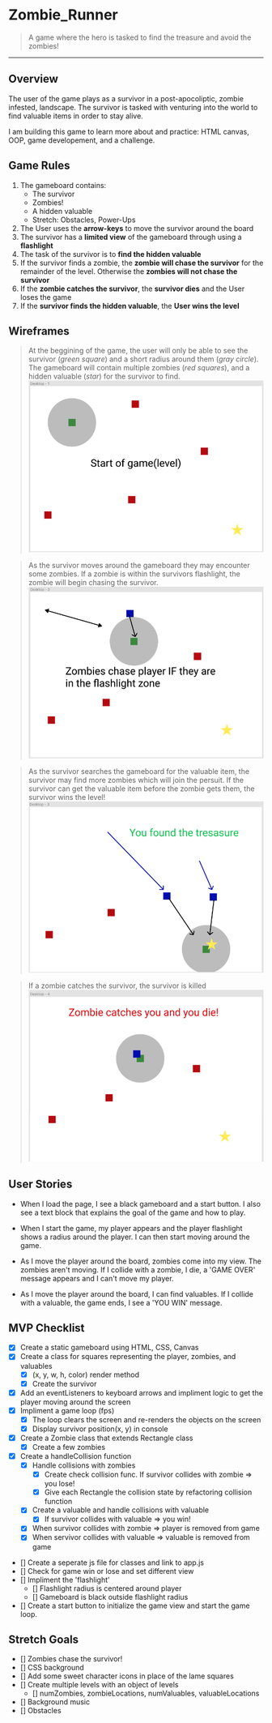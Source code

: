 # Zombie_Runner
> A game where the hero is tasked to find the treasure and avoid the zombies!
___
## Overview
The user of the game plays as a survivor in a post-apocoliptic, zombie infested, landscape. The survivor is tasked with venturing into the world to find valuable items in order to stay alive.

I am building this game to learn more about and practice: HTML canvas, OOP, game developement, and a challenge.

## Game Rules
 1. The gameboard contains:
    - The survivor
    - Zombies!
    - A hidden valuable
    - Stretch: Obstacles, Power-Ups
2. The User uses the **arrow-keys** to move the survivor around the board
3. The survivor has a **limited view** of the gameboard through using a **flashlight**
4. The task of the survivor is to **find the hidden valuable**
5. If the survivor finds a zombie, the **zombie will chase the survivor** for the remainder of the level. Otherwise the **zombies will not chase the survivor**
6. If the **zombie catches the survivor**, the **survivor dies** and the User loses the game
7. If the **survivor finds the hidden valuable**, the **User wins the level**

## Wireframes
> At the beggining of the game, the user will only be able to see the survivor (*green square*) and a short radius around them (*gray circle*). The gameboard will contain multiple zombies (*red squares*), and a hidden valuable (*star*) for the survivor to find.
![Wireframe-1](./assets/wireframe-1.png)

> As the survivor moves around the gameboard they may encounter some zombies. If a zombie is within the survivors flashlight, the zombie will begin chasing the survivor.
![Wireframe-2](./assets/wireframe-2.png)

> As the survivor searches the gameboard for the valuable item, the survivor may find more zombies which will join the persuit. If the survivor can get the valuable item before the zombie gets them, the survivor wins the level!
![Wireframe-3](./assets/wireframe-3.png)

> If a zombie catches the survivor, the survivor is killed
![Wireframe-4](./assets/wireframe-4.png)

## User Stories
- When I load the page, I see a black gameboard and a start button. I also see a text block that explains the goal of the game and how to play.

- When I start the game, my player appears and the player flashlight shows a radius around the player. I can then start moving around the game.

- As I move the player around the board, zombies come into my view. The zombies aren't moving. If I collide with a zombie, I die, a 'GAME OVER' message appears and I can't move my player.

- As I move the player around the board, I can find valuables. If I collide with a valuable, the game ends, I see a 'YOU WIN' message.


## MVP Checklist
- [x] Create a static gameboard using HTML, CSS, Canvas
- [x] Create a class for squares representing the player, zombies, and valuables
    - [x] (x, y, w, h, color) render method
    - [x] Create the survivor
- [x] Add an eventListeners to keyboard arrows and impliment logic to get the player moving around the screen
- [x] Impliment a game loop (fps)
    - [x] The loop clears the screen and re-renders the objects on the screen
    - [x] Display survivor position(x, y) in console
- [x] Create a Zombie class that extends Rectangle class
    - [x] Create a few zombies
- [x] Create a handleCollision function
    - [x] Handle collisions with zombies
        - [x] Create check collision func. If survivor collides with zombie => you lose!
        - [x] Give each Rectangle the collision state by refactoring collision function
    - [x] Create a valuable and handle collisions with valuable
        - [x] If survivor collides with valuable => you win!
    - [x] When survivor collides with zombie => player is removed from game
    - [x] When servivor collides with valuable => valuable is removed from game
- [] Create a seperate js file for classes and link to app.js
- [] Check for game win or lose and set different view
- [] Impliment the 'flashlight'
    - [] Flashlight radius is centered around player
    - [] Gameboard is black outside flashlight radius
- [] Create a start button to initialize the game view and start the game loop.

## Stretch Goals
- [] Zombies chase the survivor!
- [] CSS background
- [] Add some sweet character icons in place of the lame squares
- [] Create multiple levels with an object of levels
    - [] numZombies, zombieLocations, numValuables, valuableLocations
- [] Background music
- [] Obstacles
